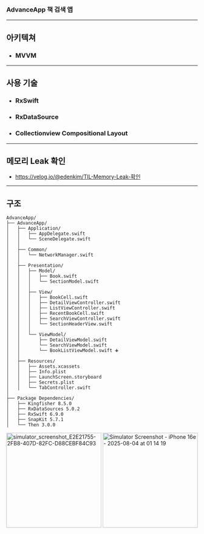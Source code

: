 ### AdvanceApp 책 검색 앱

---

## 아키텍쳐
- ### MVVM

---

## 사용 기술
- ### RxSwift
- ### RxDataSource
- ### Collectionview Compositional Layout

---

## 메모리 Leak 확인
- https://velog.io/@edenkim/TIL-Memory-Leak-확인

---

## 구조

```
AdvanceApp/
├── AdvanceApp/
│   ├── Application/
│   │   ├── AppDelegate.swift
│   │   └── SceneDelegate.swift
│   │
│   ├── Common/
│   │   └── NetworkManager.swift
│   │
│   ├── Presentation/
│   │   ├── Model/
│   │   │   ├── Book.swift
│   │   │   └── SectionModel.swift
│   │   │
│   │   ├── View/
│   │   │   ├── BookCell.swift
│   │   │   ├── DetailViewController.swift
│   │   │   ├── ListViewController.swift
│   │   │   ├── RecentBookCell.swift
│   │   │   ├── SearchViewController.swift
│   │   │   └── SectionHeaderView.swift
│   │   │
│   │   └── ViewModel/
│   │       ├── DetailViewModel.swift
│   │       └── SearchViewModel.swift
│   │       └── BookListViewModel.swift ➕
│   │
│   ├── Resources/
│   │   ├── Assets.xcassets
│   │   ├── Info.plist
│   │   ├── LaunchScreen.storyboard
│   │   ├── Secrets.plist
│   │   └── TabController.swift
│
├── Package Dependencies/
│   ├── Kingfisher 8.5.0
│   ├── RxDataSources 5.0.2
│   ├── RxSwift 6.9.0
│   ├── SnapKit 5.7.1
│   └── Then 3.0.0
```
<img width="250" alt="simulator_screenshot_E2E21755-2FB8-407D-82FC-D88CEBF84C93" src="https://github.com/user-attachments/assets/997d49f4-f2d2-4ce9-aa39-26e433cf1e9a" />
<img width="250" alt="Simulator Screenshot - iPhone 16e - 2025-08-04 at 01 14 19" src="https://github.com/user-attachments/assets/931044a5-6b3d-4002-a92c-4c81ffe148e4" />
